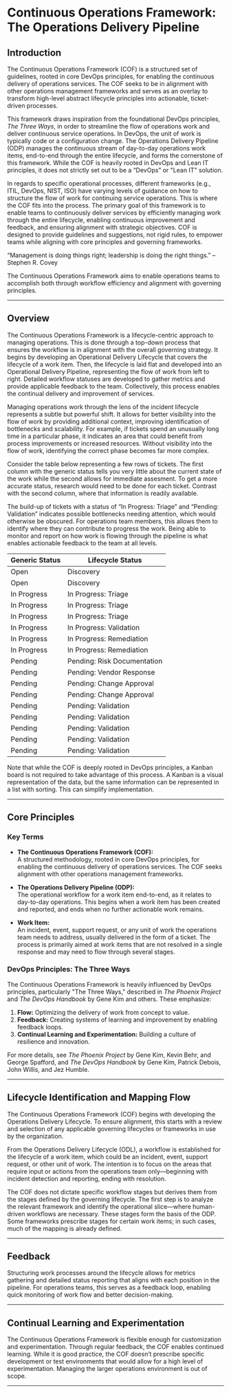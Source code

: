 # Continuous Operations Framework: The Operations Delivery Pipeline

## Introduction
The Continuous Operations Framework (COF) is a structured set of guidelines, rooted in core DevOps principles, for enabling the continuous delivery of operations services. The COF seeks to be in alignment with other operations management frameworks and serves as an overlay to transform high-level abstract lifecycle principles into actionable, ticket-driven processes.

This framework draws inspiration from the foundational DevOps principles, *The Three Ways*, in order to streamline the flow of operations work and deliver continuous service operations. In DevOps, the unit of work is typically code or a configuration change. The Operations Delivery Pipeline (ODP) manages the continuous stream of day-to-day operations work items, end-to-end through the entire lifecycle, and forms the cornerstone of this framework. While the COF is heavily rooted in DevOps and Lean IT principles, it does not strictly set out to be a “DevOps” or "Lean IT" solution.

In regards to specific operational processes, different frameworks (e.g., ITIL, DevOps, NIST, ISO) have varying levels of guidance on how to structure the flow of work for continuing service operations. This is where the COF fits into the process. The primary goal of this framework is to enable teams to continuously deliver services by efficiently managing work through the entire lifecycle, enabling continuous improvement and feedback, and ensuring alignment with strategic objectives. COF is designed to provide guidelines and suggestions, not rigid rules, to empower teams while aligning with core principles and governing frameworks.

“Management is doing things right; leadership is doing the right things.” – Stephen R. Covey

The Continuous Operations Framework aims to enable operations teams to accomplish both through workflow efficiency and alignment with governing principles.

---

## Overview
The Continuous Operations Framework is a lifecycle-centric approach to managing operations. This is done through a top-down process that ensures the workflow is in alignment with the overall governing strategy. It begins by developing an Operational Delivery Lifecycle that covers the lifecycle of a work item. Then, the lifecycle is laid flat and developed into an Operational Delivery Pipeline, representing the flow of work from left to right. Detailed workflow statuses are developed to gather metrics and provide applicable feedback to the team. Collectively, this process enables the continual delivery and improvement of services.

Managing operations work through the lens of the incident lifecycle represents a subtle but powerful shift. It allows for better visibility into the flow of work by providing additional context, improving identification of bottlenecks and scalability. For example, if tickets spend an unusually long time in a particular phase, it indicates an area that could benefit from process improvements or increased resources. Without visibility into the flow of work, identifying the correct phase becomes far more complex.

Consider the table below representing a few rows of tickets. The first column with the generic status tells you very little about the current state of the work while the second allows for immediate assesment. To get a more accurate status, research would need to be done for each ticket. Contrast with the second column, where that information is readily available. 

The build-up of tickets with a status of “In Progress: Triage” and “Pending: Validation” indicates possible bottlenecks needing attention, which would otherwise be obscured. For operations team members, this allows them to identify where they can contribute to progress the work. Being able to monitor and report on how work is flowing through the pipeline is what enables actionable feedback to the team at all levels.

| **Generic Status** | **Lifecycle Status**               |
|--------------------|-------------------------------------|
| Open               | Discovery                           |
| Open               | Discovery                           |
| In Progress        | In Progress: Triage                 |
| In Progress        | In Progress: Triage                 |
| In Progress        | In Progress: Triage                 |
| In Progress        | In Progress: Validation             |
| In Progress        | In Progress: Remediation            |
| In Progress        | In Progress: Remediation            |
| Pending            | Pending: Risk Documentation         |
| Pending            | Pending: Vendor Response            |
| Pending            | Pending: Change Approval            |
| Pending            | Pending: Change Approval            |
| Pending            | Pending: Validation                 |
| Pending            | Pending: Validation                 |
| Pending            | Pending: Validation                 |
| Pending            | Pending: Validation                 |
| Pending            | Pending: Validation                 |

Note that while the COF is deeply rooted in DevOps principles, a Kanban board is not required to take advantage of this process. A Kanban is a visual representation of the data, but the same information can be represented in a list with sorting. This can simplify implementation.

---

## Core Principles

### Key Terms
- **The Continuous Operations Framework (COF):**  
  A structured methodology, rooted in core DevOps principles, for enabling the continuous delivery of operations services. The COF seeks alignment with other operations management frameworks.
  
- **The Operations Delivery Pipeline (ODP):**  
  The operational workflow for a work item end-to-end, as it relates to day-to-day operations. This begins when a work item has been created and reported, and ends when no further actionable work remains.

- **Work Item:**  
  An incident, event, support request, or any unit of work the operations team needs to address, usually delivered in the form of a ticket. The process is primarily aimed at work items that are not resolved in a single response and may need to flow through several stages.

### DevOps Principles: The Three Ways
The Continuous Operations Framework is heavily influenced by DevOps principles, particularly "The Three Ways," described in *The Phoenix Project* and *The DevOps Handbook* by Gene Kim and others. These emphasize:

1. **Flow:** Optimizing the delivery of work from concept to value.  
2. **Feedback:** Creating systems of learning and improvement by enabling feedback loops.  
3. **Continual Learning and Experimentation:** Building a culture of resilience and innovation.

For more details, see *The Phoenix Project* by Gene Kim, Kevin Behr, and George Spafford, and *The DevOps Handbook* by Gene Kim, Patrick Debois, John Willis, and Jez Humble.

---

## Lifecycle Identification and Mapping Flow
The Continuous Operations Framework (COF) begins with developing the Operations Delivery Lifecycle. To ensure alignment, this starts with a review and selection of any applicable governing lifecycles or frameworks in use by the organization.

From the Operations Delivery Lifecycle (ODL), a workflow is established for the lifecycle of a work item, which could be an incident, event, support request, or other unit of work. The intention is to focus on the areas that require input or actions from the operations team only—beginning with incident detection and reporting, ending with resolution.

The COF does not dictate specific workflow stages but derives them from the stages defined by the governing lifecycle. The first step is to analyze the relevant framework and identify the operational slice—where human-driven workflows are necessary. These stages form the basis of the ODP. Some frameworks prescribe stages for certain work items; in such cases, much of the mapping is already defined.

---

## Feedback
Structuring work processes around the lifecycle allows for metrics gathering and detailed status reporting that aligns with each position in the pipeline. For operations teams, this serves as a feedback loop, enabling quick monitoring of work flow and better decision-making.

---

## Continual Learning and Experimentation
The Continuous Operations Framework is flexible enough for customization and experimentation. Through regular feedback, the COF enables continued learning. While it is good practice, the COF doesn’t prescribe specific development or test environments that would allow for a high level of experimentation. Managing the larger operations environment is out of scope.

---

